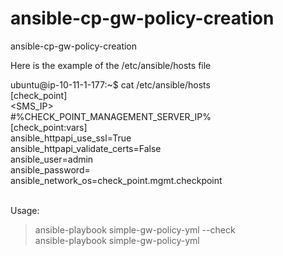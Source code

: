 # ansible-cp-gw-policy-creation
ansible-cp-gw-policy-creation

Here is the example of the /etc/ansible/hosts file

ubuntu@ip-10-11-1-177:~$ cat /etc/ansible/hosts <br>
[check_point] <br>
<SMS_IP> <br>
#%CHECK_POINT_MANAGEMENT_SERVER_IP% <br>
[check_point:vars] <br>
ansible_httpapi_use_ssl=True <br>
ansible_httpapi_validate_certs=False <br>
ansible_user=admin <br>
ansible_password=<password> <br>
ansible_network_os=check_point.mgmt.checkpoint <br>
 <br>

Usage: 

> ansible-playbook simple-gw-policy-yml --check <br>
> ansible-playbook simple-gw-policy-yml
